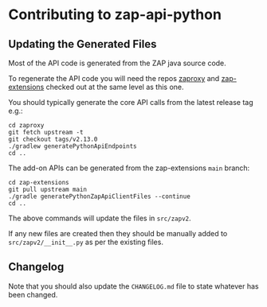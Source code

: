 # Contributing to zap-api-python

## Updating the Generated Files

Most of the API code is generated from the ZAP java source code.

To regenerate the API code you will need the repos [zaproxy](https://github.com/zaproxy/zaproxy) and [zap-extensions](https://github.com/zaproxy/zap-extensions) checked out at the same level as this one.

You should typically generate the core API calls from the latest release tag e.g.:

```
cd zaproxy
git fetch upstream -t
git checkout tags/v2.13.0
./gradlew generatePythonApiEndpoints
cd ..
```

The add-on APIs can be generated from the zap-extensions `main` branch:

```
cd zap-extensions
git pull upstream main
./gradle generatePythonZapApiClientFiles --continue
cd ..
```

The above commands will update the files in `src/zapv2`.

If any new files are created then they should be manually added to `src/zapv2/__init__.py` as per the existing files.

## Changelog

Note that you should also update the `CHANGELOG.md` file to state whatever has been changed.